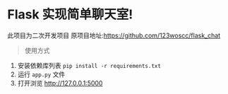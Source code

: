 # Flask 实现简单聊天室!
此项目为二次开发项目 原项目地址:https://github.com/123woscc/flask_chat

> 使用方式

1. 安装依赖库列表 `pip install -r requirements.txt`
2. 运行 `app.py` 文件
3. 打开浏览 http://127.0.0.1:5000


